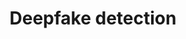---
layout: page
title: Deepfake detection
description: Ensemble learning to detect Deepfake images
img: assets/img/deepfake.jpg
redirect: https://github.com/zk2487/Deepfake_Detection
importance: 1
category: machine learning
---